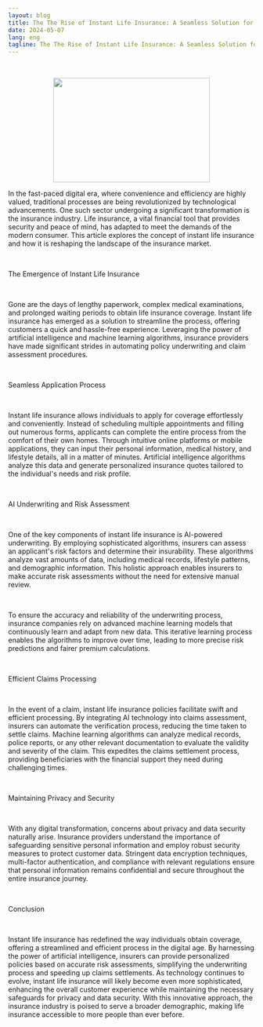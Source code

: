 ```yaml
---
layout: blog
title: The The Rise of Instant Life Insurance: A Seamless Solution for Today's Digital Age
date: 2024-05-07
lang: eng
tagline: The The Rise of Instant Life Insurance: A Seamless Solution for Today's Digital Age
---
```

<p>&nbsp;</p><div class="separator" style="clear: both; text-align: center;"><a href="https://blogger.googleusercontent.com/img/b/R29vZ2xl/AVvXsEgPD04l-5yyfk5WgHx3TM6Cd7zCcg7WASF45udc54gYtekM1tzcQq5DVpqzjjx7zrXJFhnb7GaIFSpHekKffsFvs4s5BcX5KuYQ0iTeE-KH5JESxmT5XrUmq3iIJ6txTtu999SjenhJsOHIr5ENLQK5xp8QQeoyWSkpBHSGk_xexiXUJ9ode8rV3IzCVw/s678/IMG_9743.jpeg" imageanchor="1" style="margin-left: 1em; margin-right: 1em;"><img border="0" data-original-height="452" data-original-width="678" height="213" src="https://blogger.googleusercontent.com/img/b/R29vZ2xl/AVvXsEgPD04l-5yyfk5WgHx3TM6Cd7zCcg7WASF45udc54gYtekM1tzcQq5DVpqzjjx7zrXJFhnb7GaIFSpHekKffsFvs4s5BcX5KuYQ0iTeE-KH5JESxmT5XrUmq3iIJ6txTtu999SjenhJsOHIr5ENLQK5xp8QQeoyWSkpBHSGk_xexiXUJ9ode8rV3IzCVw/s320/IMG_9743.jpeg" width="320" /></a></div><p></p><p>In the fast-paced digital era, where convenience and efficiency are highly valued, traditional processes are being revolutionized by technological advancements. One such sector undergoing a significant transformation is the insurance industry. Life insurance, a vital financial tool that provides security and peace of mind, has adapted to meet the demands of the modern consumer. This article explores the concept of instant life insurance and how it is reshaping the landscape of the insurance market.</p><p><br /></p><p>The Emergence of Instant Life Insurance</p><p><br /></p><p>Gone are the days of lengthy paperwork, complex medical examinations, and prolonged waiting periods to obtain life insurance coverage. Instant life insurance has emerged as a solution to streamline the process, offering customers a quick and hassle-free experience. Leveraging the power of artificial intelligence and machine learning algorithms, insurance providers have made significant strides in automating policy underwriting and claim assessment procedures.</p><p><br /></p><p>Seamless Application Process</p><p><br /></p><p>Instant life insurance allows individuals to apply for coverage effortlessly and conveniently. Instead of scheduling multiple appointments and filling out numerous forms, applicants can complete the entire process from the comfort of their own homes. Through intuitive online platforms or mobile applications, they can input their personal information, medical history, and lifestyle details, all in a matter of minutes. Artificial intelligence algorithms analyze this data and generate personalized insurance quotes tailored to the individual's needs and risk profile.</p><p><br /></p><p>AI Underwriting and Risk Assessment</p><p><br /></p><p>One of the key components of instant life insurance is AI-powered underwriting. By employing sophisticated algorithms, insurers can assess an applicant's risk factors and determine their insurability. These algorithms analyze vast amounts of data, including medical records, lifestyle patterns, and demographic information. This holistic approach enables insurers to make accurate risk assessments without the need for extensive manual review.</p><p><br /></p><p>To ensure the accuracy and reliability of the underwriting process, insurance companies rely on advanced machine learning models that continuously learn and adapt from new data. This iterative learning process enables the algorithms to improve over time, leading to more precise risk predictions and fairer premium calculations.</p><p><br /></p><p>Efficient Claims Processing</p><p><br /></p><p>In the event of a claim, instant life insurance policies facilitate swift and efficient processing. By integrating AI technology into claims assessment, insurers can automate the verification process, reducing the time taken to settle claims. Machine learning algorithms can analyze medical records, police reports, or any other relevant documentation to evaluate the validity and severity of the claim. This expedites the claims settlement process, providing beneficiaries with the financial support they need during challenging times.</p><p><br /></p><p>Maintaining Privacy and Security</p><p><br /></p><p>With any digital transformation, concerns about privacy and data security naturally arise. Insurance providers understand the importance of safeguarding sensitive personal information and employ robust security measures to protect customer data. Stringent data encryption techniques, multi-factor authentication, and compliance with relevant regulations ensure that personal information remains confidential and secure throughout the entire insurance journey.</p><p><br /></p><p>Conclusion</p><p><br /></p><p>Instant life insurance has redefined the way individuals obtain coverage, offering a streamlined and efficient process in the digital age. By harnessing the power of artificial intelligence, insurers can provide personalized policies based on accurate risk assessments, simplifying the underwriting process and speeding up claims settlements. As technology continues to evolve, instant life insurance will likely become even more sophisticated, enhancing the overall customer experience while maintaining the necessary safeguards for privacy and data security. With this innovative approach, the insurance industry is poised to serve a broader demographic, making life insurance accessible to more people than ever before.</p>
